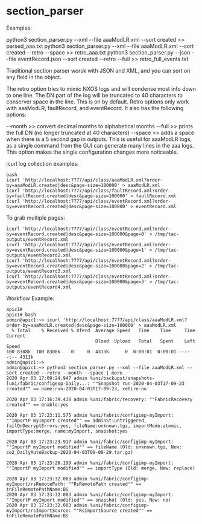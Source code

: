 # section_parser

Examples:


python3 section_parser.py --xml --file aaaModLR.xml --sort created >> parsed_aaa.txt
python3 section_parser.py --xml --file aaaModLR.xml --sort created --retro --space  >> retro_aaa.txt
python3 section_parser.py --json --file eventRecord.json --sort created --retro --full >> retro_full_events.txt


Traditional section parser worsk with JSON and XML, and you can sort on any field in the object.

The retro option tries to mimic NXOS logs and will condense most info down to one line. The DN part of the log
will be truncated to 40 characters to conserver space in the line.  This is on by default. Retro options
only work with aaaModLR, faultRecord, and eventRecord.  It also has the following options:

--month  >> convert decimal months to alphabetical months
--full   >> prints the full DN (no longer truncated at 40 characters)
--space  >> adds a space when there is a 5 second gap in outputs. This is useful for aaaModLR logs,
            as a single command from the GUI can generate many lines in the aaa logs.  This option
            makes the single configuration changes more noticeable.


icurl log collection examples:

    bash
    icurl 'http://localhost:7777/api/class/aaaModLR.xml?order-by=aaaModLR.created|desc&page-size=100000' > aaaModLR.xml
    icurl 'http://localhost:7777/api/class/faultRecord.xml?order-by=faultRecord.created|desc&page-size=100000' > faultRecord.xml
    icurl 'http://localhost:7777/api/class/eventRecord.xml?order-by=eventRecord.created|desc&page-size=100000' > eventRecord.xml 

    
To grab multiple pages:

    icurl 'http://localhost:7777/api/class/eventRecord.xml?order-by=eventRecord.created|desc&page-size=100000&page=0' > /tmp/tac-outputs/eventRecord.xml
    icurl 'http://localhost:7777/api/class/eventRecord.xml?order-by=eventRecord.created|desc&page-size=100000&page=1' > /tmp/tac-outputs/eventRecord2.xml
    icurl 'http://localhost:7777/api/class/eventRecord.xml?order-by=eventRecord.created|desc&page-size=100000&page=2' > /tmp/tac-outputs/eventRecord3.xml
    icurl 'http://localhost:7777/api/class/eventRecord.xml?order-by=eventRecord.created|desc&page-size=100000&page=3' > /tmp/tac-outputs/eventRecord4.xml


Workflow Example:

	apic1#
	apic1# bash
	admin@apic1:~> icurl 'http://localhost:7777/api/class/aaaModLR.xml?order-by=aaaModLR.created|desc&page-size=100000' > aaaModLR.xml
	  % Total    % Received % Xferd  Average Speed   Time    Time     Time  Current
									 Dload  Upload   Total   Spent    Left  Speed
	100 8308k  100 8308k    0     0  4313k      0  0:00:01  0:00:01 --:--:-- 4311k
	admin@apic1:~>
	admin@apic1:~> python3 section_parser.py --xml --file aaaModLR.xml --sort created --retro --month --space | more
	2020 Apr 03 17:09:24.947 admin %uni/backupst/snapshots-[uni/fabric/configexp-Daily...: ""Snapshot run-2020-04-03T17-09-23 created"" == name:run-2020-04-03T17-09-23, retire:no

	2020 Apr 03 17:16:39.438 admin %uni/fabric/recovery: ""FabricRecovery created"" == enable:yes

	2020 Apr 03 17:23:11.575 admin %uni/fabric/configimp-myImport: ""ImportP myImport created"" == adminSt:untriggered, failOnDecryptErrors:yes, fileName:unknown.tgz, importMode:atomic, importType:merge, name:myImport, snapshot:yes

	2020 Apr 03 17:23:23.917 admin %uni/fabric/configimp-myImport: ""ImportP myImport modified"" == fileName (Old: unknown.tgz, New: ce2_DailyAutoBackup-2020-04-03T09-00-29.tar.gz)

	2020 Apr 03 17:23:26.199 admin %uni/fabric/configimp-myImport: ""ImportP myImport modified"" == importType (Old: merge, New: replace)

	2020 Apr 03 17:23:32.003 admin %uni/fabric/configimp-myImport/rsRemotePath: ""RsRemotePath created"" == tnFileRemotePathName:BS
	2020 Apr 03 17:23:32.003 admin %uni/fabric/configimp-myImport: ""ImportP myImport modified"" == snapshot (Old: yes, New: no)
	2020 Apr 03 17:23:32.003 admin %uni/fabric/configimp-myImport/rsImportSource: ""RsImportSource created"" == tnFileRemotePathName:BS